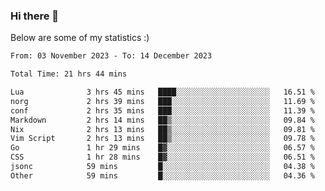 ### Hi there 👋
Below are some of my statistics :)

<!--START_SECTION:waka-->

```txt
From: 03 November 2023 - To: 14 December 2023

Total Time: 21 hrs 44 mins

Lua              3 hrs 45 mins   ████░░░░░░░░░░░░░░░░░░░░░   16.51 %
norg             2 hrs 39 mins   ███░░░░░░░░░░░░░░░░░░░░░░   11.69 %
conf             2 hrs 35 mins   ███░░░░░░░░░░░░░░░░░░░░░░   11.39 %
Markdown         2 hrs 14 mins   ██▒░░░░░░░░░░░░░░░░░░░░░░   09.84 %
Nix              2 hrs 13 mins   ██▒░░░░░░░░░░░░░░░░░░░░░░   09.81 %
Vim Script       2 hrs 13 mins   ██▒░░░░░░░░░░░░░░░░░░░░░░   09.78 %
Go               1 hr 29 mins    █▓░░░░░░░░░░░░░░░░░░░░░░░   06.57 %
CSS              1 hr 28 mins    █▓░░░░░░░░░░░░░░░░░░░░░░░   06.51 %
jsonc            59 mins         █░░░░░░░░░░░░░░░░░░░░░░░░   04.38 %
Other            59 mins         █░░░░░░░░░░░░░░░░░░░░░░░░   04.36 %
```

<!--END_SECTION:waka-->

<!--
**KlapenHz/KlapenHz** is a ✨ _special_ ✨ repository because its `README.md` (this file) appears on your GitHub profile.

Here are some ideas to get you started:

- 🔭 I’m currently working on ...
- 🌱 I’m currently learning ...
- 👯 I’m looking to collaborate on ...
- 🤔 I’m looking for help with ...
- 💬 Ask me about ...
- 📫 How to reach me: ...
- 😄 Pronouns: ...
- ⚡ Fun fact: ...
-->
